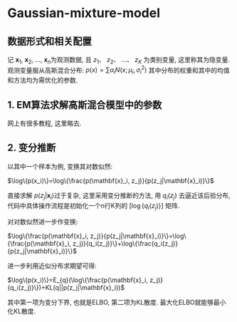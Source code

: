 # Gaussian-mixture-model
## 数据形式和相关配置
记
$\mathbf{x}_1$, 
$\mathbf{x}_2$, 
..., 
$\mathbf{x}_n$为观测数据, 且
$z_1$、
$z_2$、
...、
$z_K$ 为类别变量, 这里称其为隐变量. 观测变量服从高斯混合分布: 
$p(x)=\sum\alpha_i N(x; \mu_i, \sigma^2_i)$
其中分布的权重和其中的均值和方法均为需优化的参数. 
## 1. EM算法求解高斯混合模型中的参数
网上有很多教程, 这里略去. 

## 2. 变分推断
以其中一个样本为例, 变换其对数似然: 

$\log\{p(x_i)\}=\log\{\frac{p(\mathbf{x}_i, z_j)}{p(z_j|\mathbf{x}_i)}\}$

直接求解
$p(z_j|\mathbf{x}_i)$过于复杂, 这里采用变分推断的方法, 用
$q_i(z_j)$
去逼近该后验分布, 代码中具体操作流程是初始化一个n行K列的
$[\log\{q_i(z_j)\}]$
矩阵. 

对对数似然进一步作变换: 

$\log\{\frac{p(\mathbf{x}_i, z_j)}{p(z_j|\mathbf{x}_i)}\}=\log\{\frac{p(\mathbf{x}_i, z_j)}{q_i(z_j)}\}+\log\{\frac{q_i(z_j)}{p(z_j|\mathbf{x}_i)}\}$

进一步利用近似分布求期望可得: 

$\log\{p(x_i)\}=E_{q}(\log\{\frac{p(\mathbf{x}_i, z_j)}{q_i(z_j)}\})+KL(q||p(z_j|\mathbf{x}_i))$

其中第一项为变分下界, 也就是ELBO, 第二项为KL散度. 最大化ELBO就能够最小化KL散度. 
